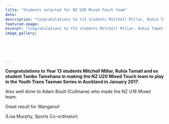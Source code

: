 ```yaml
---
title: "Students selected for NZ U20 Mixed Touch team"
date: 
description: "Congratulations to Y13 students Mitchell Millar, Ruhia Tamati and ex student Taniko Tamehana in making the NZ U20 Mixed Touch team to play in the Youth Trans Tasman Series in Auckland in January 2017."
featured-image: 
excerpt: "Congratulations to Y13 students Mitchell Millar, Ruhia Tamati and ex student Taniko Tamehana in making the NZ U20 Mixed Touch team to play in the Youth Trans Tasman Series in Auckland in January 2017"
image_gallery:
	
	
	
	
	
---
```


<p><span><strong>Congratulations to Year 13 students Mitchell Millar, Ruhia Tamati and ex student Taniko Tamehana in making the NZ U20 Mixed Touch team to play in the Youth Trans Tasman Series in Auckland in January 2017</strong>. </span></p>
<p><span>Also well done to Adam Boult (Cullinane) who made the NZ U18 Mixed team.&nbsp;</span></p>
<p><span>Great result for Wanganui!</span></p>
<p><span>(Lisa Murphy, Sports Co-ordinator)</span></p>

